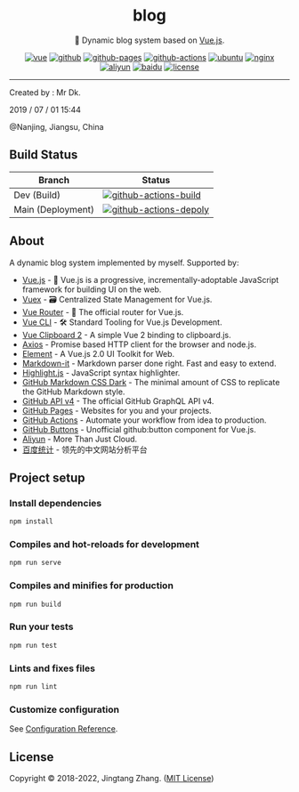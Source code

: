 <div align="center">

# blog

🦆 Dynamic blog system based on [Vue.js](https://vuejs.org/).

[![vue](https://img.shields.io/badge/Vue.js-lightgreen?style=for-the-badge&color=%23d6d6d6&logo=vuedotjs)](https://vuejs.org/)
[![github](https://img.shields.io/badge/GitHub-black?color=%2335363a&style=for-the-badge&logo=github)](https://github.com/)
[![github-pages](https://img.shields.io/badge/GitHub%20Pages-black?color=%2335363a&style=for-the-badge&logo=githubpages)](https://pages.github.com/)
[![github-actions](https://img.shields.io/badge/GitHub%20Actions-black?color=%2335363a&style=for-the-badge&logoColor=yellow&logo=githubactions)](https://github.com/features/actions)
[![ubuntu](https://img.shields.io/badge/Ubuntu-grey?style=for-the-badge&logo=ubuntu)](https://ubuntu.com/)
[![nginx](https://img.shields.io/badge/Nginx-blue?style=for-the-badge&logo=nginx)](https://www.nginx.com/)
[![aliyun](https://img.shields.io/badge/Alibaba%20Cloud-blueviolet?style=for-the-badge&logo=alibabacloud)](https://cn.aliyun.com/)
[![baidu](https://img.shields.io/badge/Baidu-2932E1?style=for-the-badge&logo=baidu)](https://tongji.baidu.com/)
[![license](https://img.shields.io/github/license/mrdrivingduck/blog?style=for-the-badge)](https://github.com/mrdrivingduck/blog/blob/main/LICENSE)

</div>

---

Created by : Mr Dk.

2019 / 07 / 01 15:44

@Nanjing, Jiangsu, China

## Build Status

| Branch            | Status                                                                                                                                                                                                                                                               |
| ----------------- | -------------------------------------------------------------------------------------------------------------------------------------------------------------------------------------------------------------------------------------------------------------------- |
| Dev (Build)       | [![github-actions-build](https://img.shields.io/github/workflow/status/mrdrivingduck/blog/Build%20Only?label=Build&logo=githubactions&logoColor=yellow&style=for-the-badge)](https://github.com/mrdrivingduck/blog/actions/workflows/build-only.yml)                 |
| Main (Deployment) | [![github-actions-depoly](https://img.shields.io/github/workflow/status/mrdrivingduck/blog/Build%20and%20Deploy?label=Deploy&logo=githubactions&logoColor=yellow&style=for-the-badge)](https://github.com/mrdrivingduck/blog/actions/workflows/build-and-deploy.yml) |

## About

A dynamic blog system implemented by myself. Supported by:

- [Vue.js](https://vuejs.org/) - 🖖 Vue.js is a progressive, incrementally-adoptable JavaScript framework for building UI on the web.
- [Vuex](https://vuex.vuejs.org/) - 🗃️ Centralized State Management for Vue.js.
- [Vue Router](https://router.vuejs.org/) - 🚦 The official router for Vue.js.
- [Vue CLI](https://cli.vuejs.org/) - 🛠️ Standard Tooling for Vue.js Development.
- [Vue Clipboard 2](https://github.com/Inndy/vue-clipboard2) - A simple Vue 2 binding to clipboard.js.
- [Axios](https://github.com/axios/axios) - Promise based HTTP client for the browser and node.js.
- [Element](https://element.eleme.io/) - A Vue.js 2.0 UI Toolkit for Web.
- [Markdown-it](https://markdown-it.github.io/) - Markdown parser done right. Fast and easy to extend.
- [Highlight.js](https://github.com/highlightjs/highlight.js) - JavaScript syntax highlighter.
- [GitHub Markdown CSS Dark](https://github.com/mrdrivingduck/github-markdown-css) - The minimal amount of CSS to replicate the GitHub Markdown style.
- [GitHub API v4](https://developer.github.com/v4/) - The official GitHub GraphQL API v4.
- [GitHub Pages](https://pages.github.com/) - Websites for you and your projects.
- [GitHub Actions](https://github.com/features/actions) - Automate your workflow from idea to production.
- [GitHub Buttons](https://buttons.github.io/) - Unofficial github:button component for Vue.js.
- [Aliyun](https://www.aliyun.com/) - More Than Just Cloud.
- [百度统计](https://tongji.baidu.com/) - 领先的中文网站分析平台

## Project setup

### Install dependencies

```bash
npm install
```

### Compiles and hot-reloads for development

```bash
npm run serve
```

### Compiles and minifies for production

```bash
npm run build
```

### Run your tests

```bash
npm run test
```

### Lints and fixes files

```bash
npm run lint
```

### Customize configuration

See [Configuration Reference](https://cli.vuejs.org/config/).

## License

Copyright © 2018-2022, Jingtang Zhang. ([MIT License](LICENSE))
